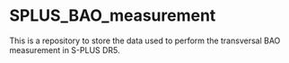 # SPLUS_BAO_measurement
This is a repository to store the data used to perform the transversal BAO measurement in S-PLUS DR5. 
